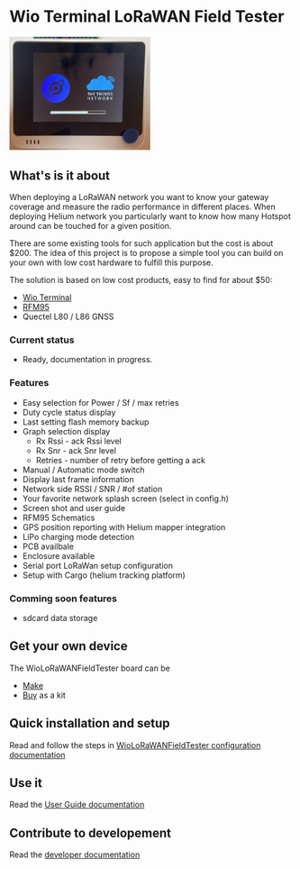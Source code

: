 # Wio Terminal LoRaWAN Field Tester

<img src="img/splash.jpg" alt="LoRaWan tester" width="250"/>

## What's is it about

When deploying a LoRaWAN network you want to know your gateway coverage and measure the radio performance in different places. When deploying Helium network you particularly want to know how many Hotspot around can be touched for a given position.

There are some existing tools for such application but the cost is about $200. The idea of this project is to propose a simple tool you can build on your own with low cost hardware to fulfill this purpose.

The solution is based on low cost products, easy to find for about $50:
- [Wio Terminal](https://wiki.seeedstudio.com/Wio-Terminal-Getting-Started/)
- [RFM95](https://www.disk91.com/2019/technology/lora/hoperf-rfm95-and-arduino-a-low-cost-lorawan-solution/)
- Quectel L80 / L86 GNSS

### Current status
- Ready, documentation in progress.

### Features
- Easy selection for Power / Sf / max retries
- Duty cycle status display
- Last setting flash memory backup
- Graph selection display
	- Rx Rssi - ack Rssi level 
	- Rx Snr - ack Snr level
	- Retries - number of retry before getting a ack
- Manual / Automatic mode switch
- Display last frame information
- Network side RSSI / SNR / #of station
- Your favorite network splash screen (select in config.h)
- Screen shot and user guide
- RFM95 Schematics
- GPS position reporting with Helium mapper integration
- LiPo charging mode detection
- PCB availbale
- Enclosure available
- Serial port LoRaWan setup configuration
- Setup with Cargo (helium tracking platform)

### Comming soon features
- sdcard data storage

## Get your own device

The WioLoRaWANFieldTester board can be
- [Make](board/README.md)
- [Buy](https://shop.ingeniousthings.fr/products/helium-lorawan-field-tester-and-mapper-kit) as a kit

## Quick installation and setup

Read and follow the steps in [WioLoRaWANFieldTester configuration documentation](doc/SETUP.md)

## Use it

Read the [User Guide documentation](doc/UserGuide.md)

## Contribute to developement

Read the [developer documentation](doc/DEVELOPMENT.md)








